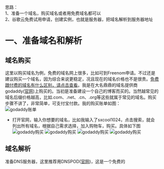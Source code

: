 思路：<br>
1、准备一个域名，购买域名或者用免费域名都可以<br>
2、谷歌云免费试用申请，创建实例，也就是服务器，把域名解析到服务器地址<br>

# 一、准备域名和解析
## 域名购买
这里以购买域名为例，免费的域名网上很多，比如可到Freenom申请。不过还是建议购买一个域名，因为综合来说更稳定，况且现在的域名价格也不是很贵。[免费跟付费的域名有什么区别，请点击查看](https://blog.csdn.net/liangtaox8/article/details/96839227)。我是在大名鼎鼎的域名提供商godaddy([官网](https://www.godaddy.com/))上购买的。当初是准备建设一个自己的博客而买的。当然越常见的域名后缀价格越高，比如.com、.net、.cn、.org等这些就属于常见的域名。购买步骤不讲了，非常简单，可支付宝付款。我的购买账单如图：<br>
![godaddy账单](https://www.louimg.com/u/20200322/19103367.png "godaddy账单")
* 打开官网，输入你想要的域名，比如我输入了sxcool1024，点击搜索，就会列出所有域名，根据自己需求选择，加入购物车，购买。具体如下图<br>
![godaddy购买](https://www.louimg.com/u/20200325/15270758.png "godaddy购买")
![godaddy购买](https://www.louimg.com/u/20200325/15271181.png "godaddy购买")
![godaddy购买](https://www.louimg.com/u/20200325/15394149.png "godaddy购买")
![godaddy购买](https://www.louimg.com/u/20200325/15394328.png "godaddy购买")
## 域名解析
准备DNS服务器，这里推荐用DNSPOD([官网]())，这是一个免费的

